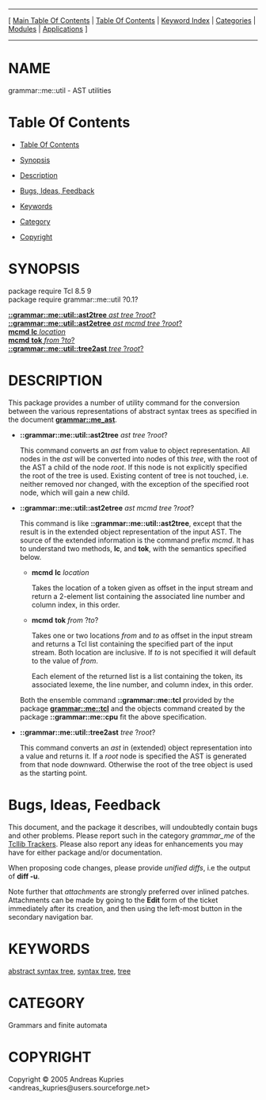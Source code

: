 
[//000000001]: # (grammar::me::util \- Grammar operations and usage)
[//000000002]: # (Generated from file 'me\_util\.man' by tcllib/doctools with format 'markdown')
[//000000003]: # (Copyright &copy; 2005 Andreas Kupries <andreas\_kupries@users\.sourceforge\.net>)
[//000000004]: # (grammar::me::util\(n\) 0\.1 tcllib "Grammar operations and usage")

<hr> [ <a href="../../../../toc.md">Main Table Of Contents</a> &#124; <a
href="../../../toc.md">Table Of Contents</a> &#124; <a
href="../../../../index.md">Keyword Index</a> &#124; <a
href="../../../../toc0.md">Categories</a> &#124; <a
href="../../../../toc1.md">Modules</a> &#124; <a
href="../../../../toc2.md">Applications</a> ] <hr>

# NAME

grammar::me::util \- AST utilities

# <a name='toc'></a>Table Of Contents

  - [Table Of Contents](#toc)

  - [Synopsis](#synopsis)

  - [Description](#section1)

  - [Bugs, Ideas, Feedback](#section2)

  - [Keywords](#keywords)

  - [Category](#category)

  - [Copyright](#copyright)

# <a name='synopsis'></a>SYNOPSIS

package require Tcl 8\.5 9  
package require grammar::me::util ?0\.1?  

[__::grammar::me::util::ast2tree__ *ast* *tree* ?*root*?](#1)  
[__::grammar::me::util::ast2etree__ *ast* *mcmd* *tree* ?*root*?](#2)  
[__mcmd__ __lc__ *location*](#3)  
[__mcmd__ __tok__ *from* ?*to*?](#4)  
[__::grammar::me::util::tree2ast__ *tree* ?*root*?](#5)  

# <a name='description'></a>DESCRIPTION

This package provides a number of utility command for the conversion between the
various representations of abstract syntax trees as specified in the document
__[grammar::me\_ast](me\_ast\.md)__\.

  - <a name='1'></a>__::grammar::me::util::ast2tree__ *ast* *tree* ?*root*?

    This command converts an *ast* from value to object representation\. All
    nodes in the *ast* will be converted into nodes of this *tree*, with the
    root of the AST a child of the node *root*\. If this node is not explicitly
    specified the root of the tree is used\. Existing content of tree is not
    touched, i\.e\. neither removed nor changed, with the exception of the
    specified root node, which will gain a new child\.

  - <a name='2'></a>__::grammar::me::util::ast2etree__ *ast* *mcmd* *tree* ?*root*?

    This command is like __::grammar::me::util::ast2tree__, except that the
    result is in the extended object representation of the input AST\. The source
    of the extended information is the command prefix *mcmd*\. It has to
    understand two methods, __lc__, and __tok__, with the semantics
    specified below\.

      * <a name='3'></a>__mcmd__ __lc__ *location*

        Takes the location of a token given as offset in the input stream and
        return a 2\-element list containing the associated line number and column
        index, in this order\.

      * <a name='4'></a>__mcmd__ __tok__ *from* ?*to*?

        Takes one or two locations *from* and *to* as offset in the input
        stream and returns a Tcl list containing the specified part of the input
        stream\. Both location are inclusive\. If *to* is not specified it will
        default to the value of *from*\.

        Each element of the returned list is a list containing the token, its
        associated lexeme, the line number, and column index, in this order\.

    Both the ensemble command __::grammar::me::tcl__ provided by the package
    __[grammar::me::tcl](me\_tcl\.md)__ and the objects command created by
    the package __::grammar::me::cpu__ fit the above specification\.

  - <a name='5'></a>__::grammar::me::util::tree2ast__ *tree* ?*root*?

    This command converts an *ast* in \(extended\) object representation into a
    value and returns it\. If a *root* node is specified the AST is generated
    from that node downward\. Otherwise the root of the tree object is used as
    the starting point\.

# <a name='section2'></a>Bugs, Ideas, Feedback

This document, and the package it describes, will undoubtedly contain bugs and
other problems\. Please report such in the category *grammar\_me* of the
[Tcllib Trackers](http://core\.tcl\.tk/tcllib/reportlist)\. Please also report
any ideas for enhancements you may have for either package and/or documentation\.

When proposing code changes, please provide *unified diffs*, i\.e the output of
__diff \-u__\.

Note further that *attachments* are strongly preferred over inlined patches\.
Attachments can be made by going to the __Edit__ form of the ticket
immediately after its creation, and then using the left\-most button in the
secondary navigation bar\.

# <a name='keywords'></a>KEYWORDS

[abstract syntax tree](\.\./\.\./\.\./\.\./index\.md\#abstract\_syntax\_tree), [syntax
tree](\.\./\.\./\.\./\.\./index\.md\#syntax\_tree),
[tree](\.\./\.\./\.\./\.\./index\.md\#tree)

# <a name='category'></a>CATEGORY

Grammars and finite automata

# <a name='copyright'></a>COPYRIGHT

Copyright &copy; 2005 Andreas Kupries <andreas\_kupries@users\.sourceforge\.net>
